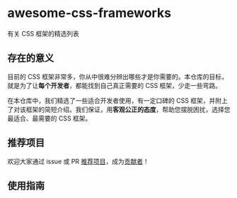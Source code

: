 # awesome-css-frameworks
有关 CSS 框架的精选列表
## 存在的意义
目前的 CSS 框架非常多，你从中很难分辨出哪些才是你需要的。本仓库的目标，就是为了让**每个开发者**，都能找到自己真正需要的 CSS 框架，少走一些弯路。

在本仓库中，我们精选了一些适合开发者使用，有一定口碑的 CSS 框架，并附上了对该框架的简短介绍。我们保证，用**客观公正的态度**，帮助您摆脱困扰，选择您最适合、最需要的 CSS 框架。
## 推荐项目
欢迎大家通过 issue 或 PR [推荐项目](//github.com/xyzscratcher/awesome-css-frameworks/issues/new)，成为[贡献者](/contributors.md)！
## 使用指南

